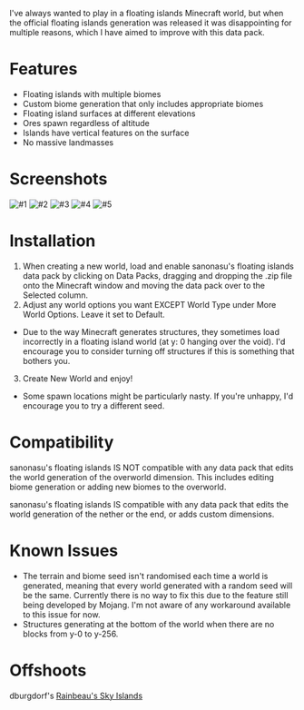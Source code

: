 I've always wanted to play in a floating islands Minecraft world, but when the official floating islands generation was released it was disappointing for multiple reasons, which I have aimed to improve with this data pack.

# Features
 - Floating islands with multiple biomes
 - Custom biome generation that only includes appropriate biomes
 - Floating island surfaces at different elevations
 - Ores spawn regardless of altitude
 - Islands have vertical features on the surface
 - No massive landmasses

# Screenshots
![#1](https://i.imgur.com/yCWJWsh.png)
![#2](https://i.imgur.com/kAE9m8l.png)
![#3](https://i.imgur.com/BZ8Bu23.png)
![#4](https://i.imgur.com/R4h0lqN.jpg)
![#5](https://i.imgur.com/BYLmq3b.png)

# Installation

1. When creating a new world, load and enable sanonasu's floating islands data pack by clicking on Data Packs, dragging and dropping the .zip file onto the Minecraft window and moving the data pack over to the Selected column.
2. Adjust any world options you want EXCEPT World Type under More World Options. Leave it set to Default.
  - Due to the way Minecraft generates structures, they sometimes load incorrectly in a floating island world (at y: 0 hanging over the void). I'd encourage you to consider turning off structures if this is something that bothers you.
3. Create New World and enjoy!
  - Some spawn locations might be particularly nasty. If you're unhappy, I'd encourage you to try a different seed.
  
# Compatibility
sanonasu's floating islands IS NOT compatible with any data pack that edits the world generation of the overworld dimension. This includes editing biome generation or adding new biomes to the overworld.

sanonasu's floating islands IS compatible with any data pack that edits the world generation of the nether or the end, or adds custom dimensions.

# Known Issues
- The terrain and biome seed isn't randomised each time a world is generated, meaning that every world generated with a random seed will be the same. Currently there is no way to fix this due to the feature still being developed by Mojang. I'm not aware of any workaround available to this issue for now.
- Structures generating at the bottom of the world when there are no blocks from y-0 to y-256.

 

# Offshoots
dburgdorf's [Rainbeau's Sky Islands](https://www.curseforge.com/minecraft/customization/sky-islands-infinite-seas)
